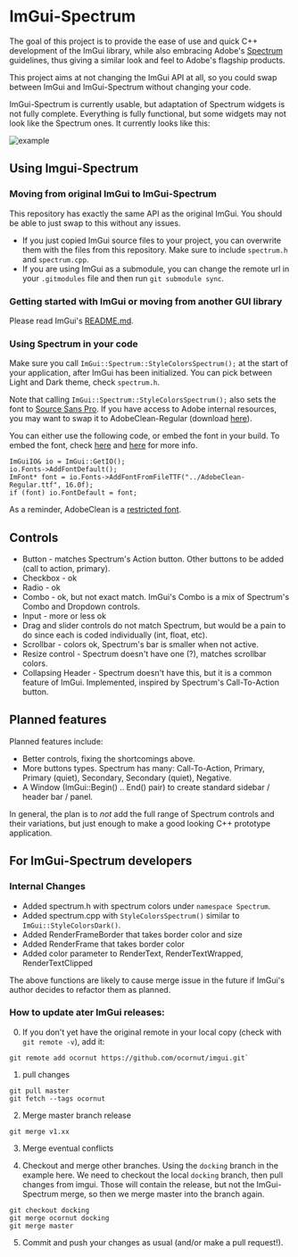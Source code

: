 # ImGui-Spectrum
The goal of this project is to provide the ease of use and quick C++ development of the ImGui library, while also embracing Adobe's [Spectrum](https://spectrum.adobe.com/) guidelines, thus giving a similar look and feel to Adobe's flagship products. 

This project aims at not changing the ImGui API at all, so you could swap between ImGui and ImGui-Spectrum without changing your code. 

ImGui-Spectrum is currently usable, but adaptation of Spectrum widgets is not fully complete. Everything is fully functional, but some widgets may not look like the Spectrum ones. It currently looks like this:

![example](https://user-images.githubusercontent.com/11432831/55342990-efe60900-545e-11e9-8dca-3d811dcd9eec.png)

## Using Imgui-Spectrum

### Moving from original ImGui to ImGui-Spectrum
This repository has exactly the same API as the original ImGui. You should be able to just swap to this without any issues. 

* If you just copied ImGui source files to your project, you can overwrite them with the files from this repository. Make sure to include `spectrum.h` and `spectrum.cpp`.
* If you are using ImGui as a submodule, you can change the remote url in your `.gitmodules` file and then run `git submodule sync`.

### Getting started with ImGui or moving from another GUI library
Please read ImGui's [README.md](./README.md).

### Using Spectrum in your code
Make sure you call `ImGui::Spectrum::StyleColorsSpectrum();` at the start of your application, after ImGui has been initialized. You can pick between Light and Dark theme, check `spectrum.h`.

Note that calling `ImGui::Spectrum::StyleColorsSpectrum();` also sets the font to [Source Sans Pro](https://github.com/adobe-fonts/source-sans-pro). If you have access to Adobe internal resources, you may want to swap it to AdobeClean-Regular (download [here](http://spectrum.corp.adobe.com/fonts.html)). 

You can either use the following code, or embed the font in your build. To embed the font, check [here](https://git.corp.adobe.com/gori/adobe-fonts-for-imgui) and [here](../misc/fonts/README.txt) for more info.

```
ImGuiIO& io = ImGui::GetIO();
io.Fonts->AddFontDefault();
ImFont* font = io.Fonts->AddFontFromFileTTF("../AdobeClean-Regular.ttf", 16.0f);
if (font) io.FontDefault = font;
```

As a reminder, AdobeClean is a [restricted font](https://www.adobe.com/products/type/font-licensing/restricted-fonts.html).


## Controls
* Button - matches Spectrum's Action button. Other buttons to be added (call to action, primary).
* Checkbox - ok
* Radio - ok
* Combo - ok, but not exact match. ImGui's Combo is a mix of Spectrum's Combo and Dropdown controls. 
* Input - more or less ok
* Drag and slider controls do not match Spectrum, but would be a pain to do since each is coded individually (int, float, etc). 
* Scrollbar - colors ok, Spectrum's bar is smaller when not active.
* Resize control - Spectrum doesn't have one (?), matches scrollbar colors.
* Collapsing Header - Spectrum doesn't have this, but it is a common feature of ImGui. Implemented, inspired by Spectrum's Call-To-Action button. 


## Planned features
Planned features include:
* Better controls, fixing the shortcomings above.
* More buttons types. Spectrum has many: Call-To-Action, Primary, Primary (quiet), Secondary, Secondary (quiet), Negative. 
* A Window (ImGui::Begin() .. End() pair) to create standard sidebar / header bar / panel.

In general, the plan is to *not* add the full range of Spectrum controls and their variations, but just enough to make a good looking C++ prototype application. 


## For ImGui-Spectrum developers
### Internal Changes
* Added spectrum.h with spectrum colors under `namespace Spectrum`.
* Added spectrum.cpp with `StyleColorsSpectrum()` similar to `ImGui::StyleColorsDark()`. 
* Added RenderFrameBorder that takes border color and size
* Added RenderFrame that takes border color
* Added color parameter to RenderText, RenderTextWrapped, RenderTextClipped

The above functions are likely to cause merge issue in the future if ImGui's author decides to refactor them as planned.

### How to update ater ImGui releases:
0. If you don't yet have the original remote in your local copy (check with `git remote -v`), add it: 
```
git remote add ocornut https://github.com/ocornut/imgui.git`
```

1. pull changes 
```
git pull master
git fetch --tags ocornut
```

2. Merge master branch release
```
git merge v1.xx
```

3. Merge eventual conflicts

4. Checkout and merge other branches. 
Using the `docking` branch in the example here. We need to checkout the local `docking` branch, then pull changes from imgui. Those will contain the release, but not the ImGui-Spectrum merge, so then we merge master into the branch again. 
```
git checkout docking
git merge ocornut docking
git merge master
```

5. Commit and push your changes as usual (and/or make a pull request!). 
